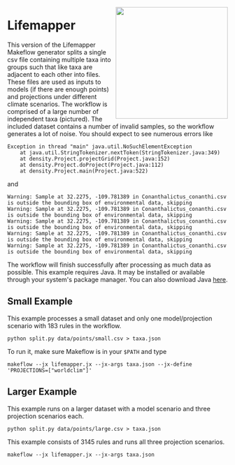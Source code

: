 <img align=right src=lifemapper.png width=256></img>

# Lifemapper

This version of the Lifemapper Makeflow generator splits a single csv file 
containing multiple taxa into groups such that like taxa are adjacent to each
other into files.  These files are used as inputs to models (if there are
enough points) and projections under different climate scenarios.
The workflow is comprised of a large number of independent taxa (pictured).
The included dataset contains a number of invalid samples,
so the workflow generates a lot of noise.
You should expect to see numerous errors like

    Exception in thread "main" java.util.NoSuchElementException
        at java.util.StringTokenizer.nextToken(StringTokenizer.java:349)
        at density.Project.projectGrid(Project.java:152)
        at density.Project.doProject(Project.java:112)
        at density.Project.main(Project.java:522)

and

    Warning: Sample at 32.2275, -109.781389 in Conanthalictus_conanthi.csv is outside the bounding box of environmental data, skipping
    Warning: Sample at 32.2275, -109.781389 in Conanthalictus_conanthi.csv is outside the bounding box of environmental data, skipping
    Warning: Sample at 32.2275, -109.781389 in Conanthalictus_conanthi.csv is outside the bounding box of environmental data, skipping
    Warning: Sample at 32.2275, -109.781389 in Conanthalictus_conanthi.csv is outside the bounding box of environmental data, skipping
    Warning: Sample at 32.2275, -109.781389 in Conanthalictus_conanthi.csv is outside the bounding box of environmental data, skipping

The workflow will finish successfully after processing as much data as possible.
This example requires Java.
It may be installed or available through your system's package manager.
You can also download Java [here](https://java.com/en/download/manual.jsp).

## Small Example

This example processes a small dataset and only one model/projection scenario with 183 rules in the workflow.

    python split.py data/points/small.csv > taxa.json

To run it, make sure Makeflow is in your `$PATH` and type

    makeflow --jx lifemapper.jx --jx-args taxa.json --jx-define 'PROJECTIONS=["worldclim"]'

## Larger Example

This example runs on a larger dataset with a model scenario
and three projection scenarios each.

    python split.py data/points/large.csv > taxa.json

This example consists of 3145 rules and runs all three projection scenarios.

    makeflow --jx lifemapper.jx --jx-args taxa.json
